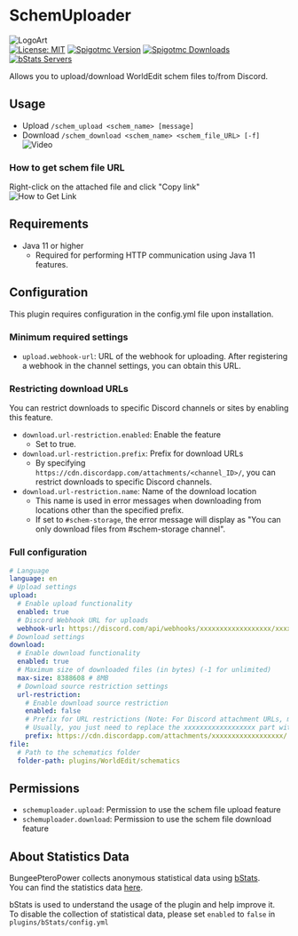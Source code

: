 # SchemUploader
![LogoArt](https://i.gyazo.com/b5b852f4e74c7d76377c7d5fb37ba17f.png)  
[![License: MIT](https://img.shields.io/github/license/Kamesuta/BungeePteroPower?label=License)](LICENSE)
[![Spigotmc Version](https://img.shields.io/spiget/version/115170?logo=spigotmc&label=Spigotmc%20Version)](https://www.spigotmc.org/resources/schemuploader-transfers-your-schematic-data-across-servers-with-discord.115170/)
[![Spigotmc Downloads](https://img.shields.io/spiget/downloads/115170?logo=spigotmc&label=Spigotmc%20Downloads)](https://www.spigotmc.org/resources/schemuploader-transfers-your-schematic-data-across-servers-with-discord.115170/)
[![bStats Servers](https://img.shields.io/bstats/servers/21061?label=bStats%20Servers)](https://bstats.org/plugin/bukkit/SchemUploader/21061)  

Allows you to upload/download WorldEdit schem files to/from Discord.  

## Usage

- Upload
`/schem_upload <schem_name> [message]`
- Download
`/schem_download <schem_name> <schem_file_URL> [-f]`
![Video](https://i.gyazo.com/98c1e6c2565a580b6b3d1017228fb513.gif)

### How to get schem file URL
Right-click on the attached file and click "Copy link"  
![How to Get Link](https://i.gyazo.com/ded5a89d3618424bc29ecbf6a270bac2.png)

## Requirements

- Java 11 or higher
  - Required for performing HTTP communication using Java 11 features.

## Configuration

This plugin requires configuration in the config.yml file upon installation.

### Minimum required settings

- `upload.webhook-url`: URL of the webhook for uploading. After registering a webhook in the channel settings, you can obtain this URL.

### Restricting download URLs

You can restrict downloads to specific Discord channels or sites by enabling this feature.

- `download.url-restriction.enabled`: Enable the feature
  - Set to true.
- `download.url-restriction.prefix`: Prefix for download URLs
  - By specifying `https://cdn.discordapp.com/attachments/<channel_ID>/`, you can restrict downloads to specific Discord channels.
- `download.url-restriction.name`: Name of the download location
  - This name is used in error messages when downloading from locations other than the specified prefix.
  - If set to `#schem-storage`, the error message will display as "You can only download files from #schem-storage channel".

### Full configuration
```yaml
# Language
language: en
# Upload settings
upload:
  # Enable upload functionality
  enabled: true
  # Discord Webhook URL for uploads
  webhook-url: https://discord.com/api/webhooks/xxxxxxxxxxxxxxxxxx/xxxxxxxxxxxxxxxxxxxxxxxxxxxx-xxxxxxxxxxxxxxxxxxxxxxxxxxxxxxxxxxxxxxx
# Download settings
download:
  # Enable download functionality
  enabled: true
  # Maximum size of downloaded files (in bytes) (-1 for unlimited)
  max-size: 8388608 # 8MB
  # Download source restriction settings
  url-restriction:
    # Enable download source restriction
    enabled: false
    # Prefix for URL restrictions (Note: For Discord attachment URLs, make sure it starts with cdn. and ends with /)
    # Usually, you just need to replace the xxxxxxxxxxxxxxxxxx part with your own channel ID
    prefix: https://cdn.discordapp.com/attachments/xxxxxxxxxxxxxxxxxx/
file:
  # Path to the schematics folder
  folder-path: plugins/WorldEdit/schematics
```

## Permissions

- `schemuploader.upload`: Permission to use the schem file upload feature
- `schemuploader.download`: Permission to use the schem file download feature

## About Statistics Data

BungeePteroPower collects anonymous statistical data using [bStats](https://bstats.org/).  
You can find the statistics data [here](https://bstats.org/plugin/bukkit/SchemUploader/21061).

bStats is used to understand the usage of the plugin and help improve it.  
To disable the collection of statistical data, please set `enabled` to `false` in `plugins/bStats/config.yml`
